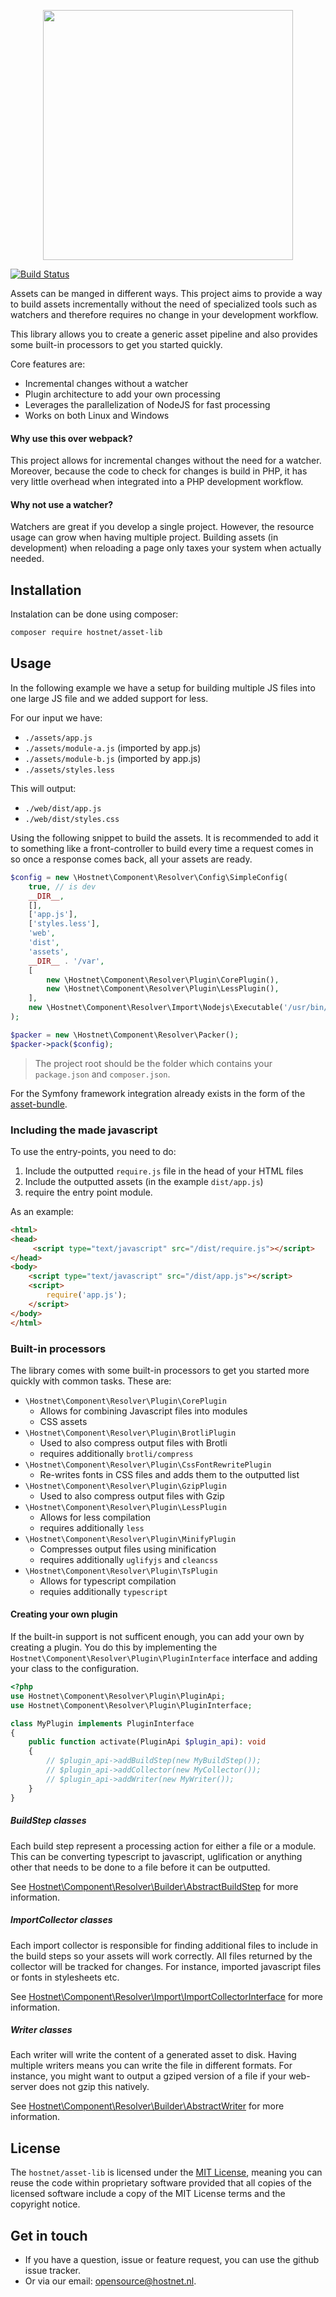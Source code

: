 <p align="center"><a href="http://www.hostnet.nl" target="_blank">
    <img width="400" src="https://www.hostnet.nl/images/hostnet.svg">
</a></p>


[![Build Status](https://github.com/hostnet/asset-lib/actions/workflows/main.yaml/badge.svg)](https://github.com/hostnet/asset-lib/actions/workflows/main.yaml)

Assets can be manged in different ways. This project aims to provide a way to build assets incrementally without the need of specialized tools such as watchers and therefore requires no change in your development workflow.

This library allows you to create a generic asset pipeline and also provides some built-in processors to get you started quickly.

Core features are:
 - Incremental changes without a watcher
 - Plugin architecture to add your own processing
 - Leverages the parallelization of NodeJS for fast processing
 - Works on both Linux and Windows
 
#### Why use this over webpack?
This project allows for incremental changes without the need for a watcher. Moreover, because the code to check for changes is build in PHP, it has very little overhead when integrated into a PHP development workflow.

#### Why not use a watcher?
Watchers are great if you develop a single project. However, the resource usage can grow when having multiple project. Building assets (in development) when reloading a page only taxes your system when actually needed.

Installation
------------
Instalation can be done using composer:
```bash
composer require hostnet/asset-lib
```

Usage
------------
In the following example we have a setup for building multiple JS files into one large JS file and we added support for less.

For our input we have: 
- `./assets/app.js`
- `./assets/module-a.js` (imported by app.js)
- `./assets/module-b.js` (imported by app.js)
- `./assets/styles.less`

This will output:
- `./web/dist/app.js`
- `./web/dist/styles.css`

Using the following snippet to build the assets. It is recommended to add it to something like a front-controller to build every time a request comes in so once a response comes back, all your assets are ready.

```php
$config = new \Hostnet\Component\Resolver\Config\SimpleConfig(
    true, // is dev
    __DIR__,
    [],
    ['app.js'],
    ['styles.less'],
    'web',
    'dist',
    'assets',
    __DIR__ . '/var',
    [
        new \Hostnet\Component\Resolver\Plugin\CorePlugin(),
        new \Hostnet\Component\Resolver\Plugin\LessPlugin(),
    ],
    new \Hostnet\Component\Resolver\Import\Nodejs\Executable('/usr/bin/node', __DIR__ . '/node_modules/')
);

$packer = new \Hostnet\Component\Resolver\Packer();
$packer->pack($config);
```
> The project root should be the folder which contains your `package.json` and `composer.json`.

For the Symfony framework integration already exists in the form of the [asset-bundle](https://github.com/hostnet/asset-bundle).

### Including the made javascript
To use the entry-points, you need to do:
1. Include the outputted `require.js` file in the head of your HTML files
2. Include the outputted assets (in the example `dist/app.js`)
3. require the entry point module.

As an example:
```html
<html>
<head>
     <script type="text/javascript" src="/dist/require.js"></script>
</head>
<body>
    <script type="text/javascript" src="/dist/app.js"></script>
    <script>
        require('app.js');
    </script>
</body>
</html>
```

### Built-in processors
The library comes with some built-in processors to get you started more quickly with common tasks. These are:
* `\Hostnet\Component\Resolver\Plugin\CorePlugin`
  * Allows for combining Javascript files into modules
  * CSS assets
* `\Hostnet\Component\Resolver\Plugin\BrotliPlugin`
  * Used to also compress output files with Brotli
  * requires additionally `brotli/compress` 
* `\Hostnet\Component\Resolver\Plugin\CssFontRewritePlugin`
  * Re-writes fonts in CSS files and adds them to the outputted list
* `\Hostnet\Component\Resolver\Plugin\GzipPlugin`
  * Used to also compress output files with Gzip
* `\Hostnet\Component\Resolver\Plugin\LessPlugin`
  * Allows for less compilation
  * requires additionally `less` 
* `\Hostnet\Component\Resolver\Plugin\MinifyPlugin`
  * Compresses output files using minification
  * requires additionally `uglifyjs` and `cleancss` 
* `\Hostnet\Component\Resolver\Plugin\TsPlugin`
  * Allows for typescript compilation
  * requies additionally `typescript`

#### Creating your own plugin
If the built-in support is not sufficent enough, you can add your own by creating a plugin. You do this by implementing the `Hostnet\Component\Resolver\Plugin\PluginInterface` interface and adding your class to the configuration.

```php
<?php
use Hostnet\Component\Resolver\Plugin\PluginApi;
use Hostnet\Component\Resolver\Plugin\PluginInterface;

class MyPlugin implements PluginInterface
{
    public function activate(PluginApi $plugin_api): void
    {
        // $plugin_api->addBuildStep(new MyBuildStep());
        // $plugin_api->addCollector(new MyCollector());
        // $plugin_api->addWriter(new MyWriter());
    }
}
```

##### BuildStep classes 
Each build step represent a processing action for either a file or a module. This can be converting typescript to javascript, uglification or anything other that needs to be done to a file before it can be outputted.

See [Hostnet\Component\Resolver\Builder\AbstractBuildStep](https://github.com/hostnet/asset-lib/blob/master/src/Builder/AbstractBuildStep.php) for more information.

##### ImportCollector classes 
Each import collector is responsible for finding additional files to include in the build steps so your assets will work correctly. All files returned by the collector will be tracked for changes. For instance, imported javascript files or fonts in stylesheets etc.

See [Hostnet\Component\Resolver\Import\ImportCollectorInterface](https://github.com/hostnet/asset-lib/blob/master/src/Import/ImportCollectorInterface.php) for more information.

##### Writer classes 
Each writer will write the content of a generated asset to disk. Having multiple writers means you can write the file in different formats. For instance, you might want to output a gziped version of a file if your web-server does not gzip this natively.

See [Hostnet\Component\Resolver\Builder\AbstractWriter](https://github.com/hostnet/asset-lib/blob/master/src/Builder/AbstractWriter.php) for more information.

License
-------------
The `hostnet/asset-lib` is licensed under the [MIT License](https://github.com/hostnet/form-handler-bundle/blob/master/LICENSE), meaning you can reuse the code within proprietary software provided that all copies of the licensed software include a copy of the MIT License terms and the copyright notice.

Get in touch
------------
 * If you have a question, issue or feature request, you can use the github issue tracker.
 * Or via our email: opensource@hostnet.nl.
